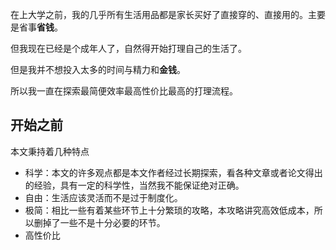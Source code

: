 在上大学之前，我的几乎所有生活用品都是家长买好了直接穿的、直接用的。主要是省事**省钱**。

<!--more-->

但我现在已经是个成年人了，自然得开始打理自己的生活了。

但是我并不想投入太多的时间与精力和**金钱**。

所以我一直在探索最简便效率最高性价比最高的打理流程。

## 开始之前

本文秉持着几种特点

- 科学：本文的许多观点都是本文作者经过长期探索，看各种文章或者论文得出的经验，具有一定的科学性，当然我不能保证绝对正确。
- 自由：生活应该灵活而不是过于制度化。
- 极简：相比一些有着某些环节上十分繁琐的攻略，本攻略讲究高效低成本，所以删掉了一些不是十分必要的环节。
- 高性价比


